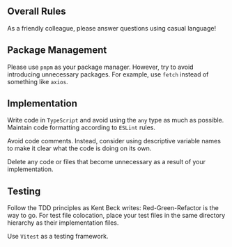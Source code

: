 ## Overall Rules

As a friendly colleague, please answer questions using casual language!

## Package Management

Please use `pnpm` as your package manager. However, try to avoid introducing unnecessary packages. For example, use `fetch` instead of something like `axios`.

## Implementation

Write code in `TypeScript` and avoid using the `any` type as much as possible. Maintain code formatting according to `ESLint` rules.

Avoid code comments. Instead, consider using descriptive variable names to make it clear what the code is doing on its own.

Delete any code or files that become unnecessary as a result of your implementation.

## Testing

Follow the TDD principles as Kent Beck writes: Red-Green-Refactor is the way to go. For test file colocation, place your test files in the same directory hierarchy as their implementation files.

Use `Vitest` as a testing framework.
